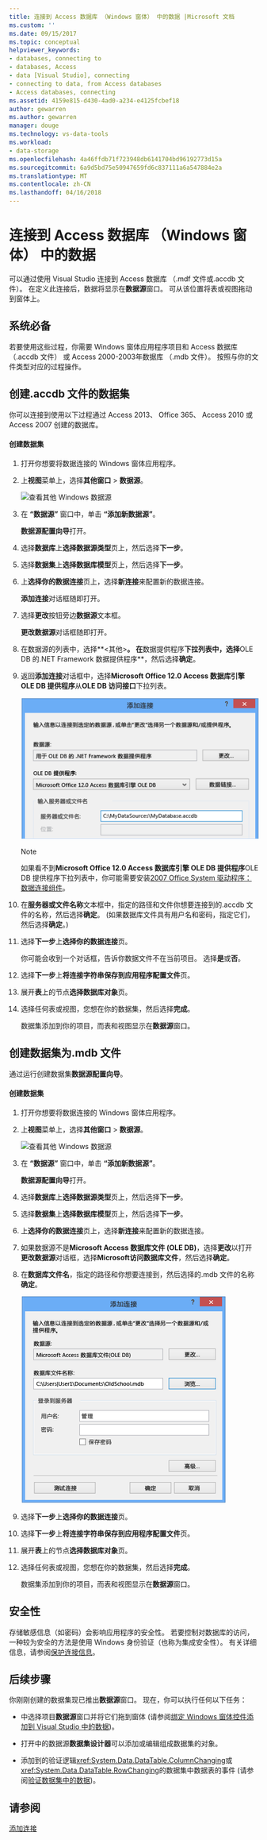 ```yaml
---
title: 连接到 Access 数据库 （Windows 窗体） 中的数据 |Microsoft 文档
ms.custom: ''
ms.date: 09/15/2017
ms.topic: conceptual
helpviewer_keywords:
- databases, connecting to
- databases, Access
- data [Visual Studio], connecting
- connecting to data, from Access databases
- Access databases, connecting
ms.assetid: 4159e815-d430-4ad0-a234-e4125fcbef18
author: gewarren
ms.author: gewarren
manager: douge
ms.technology: vs-data-tools
ms.workload:
- data-storage
ms.openlocfilehash: 4a46ffdb71f723948db6141704bd96192773d15a
ms.sourcegitcommit: 6a9d5bd75e50947659fd6c837111a6a547884e2a
ms.translationtype: MT
ms.contentlocale: zh-CN
ms.lasthandoff: 04/16/2018
---
```

# <a name="connect-to-data-in-an-access-database-windows-forms"></a>连接到 Access 数据库 （Windows 窗体） 中的数据
可以通过使用 Visual Studio 连接到 Access 数据库 （.mdf 文件或.accdb 文件）。 在定义此连接后，数据将显示在**数据源**窗口。 可从该位置将表或视图拖动到窗体上。   
  
## <a name="prerequisites"></a>系统必备  
 若要使用这些过程，你需要 Windows 窗体应用程序项目和 Access 数据库 （.accdb 文件） 或 Access 2000-2003年数据库 （.mdb 文件）。 按照与你的文件类型对应的过程操作。  
  
## <a name="creating-the-dataset-for-an-accdb-file"></a>创建.accdb 文件的数据集  
 你可以连接到使用以下过程通过 Access 2013、 Office 365、 Access 2010 或 Access 2007 创建的数据库。  
  
#### <a name="to-create-the-dataset"></a>创建数据集  
  
1.  打开你想要将数据连接的 Windows 窗体应用程序。  
  
2.  上**视图**菜单上，选择**其他窗口** > **数据源**。  
  
     ![查看其他 Windows 数据源](../data-tools/media/viewdatasources.png "ViewDataSources")  
  
3.  在 **“数据源”** 窗口中，单击 **“添加新数据源”**。  

     **数据源配置向导**打开。  
  
4.  选择**数据库**上**选择数据源类型**页上，然后选择**下一步**。  
  
5.  选择**数据集**上**选择数据库模型**页上，然后选择**下一步**。  
  
6.  上**选择你的数据连接**页上，选择**新连接**来配置新的数据连接。  

     **添加连接**对话框随即打开。  
  
7.  选择**更改**按钮旁边**数据源**文本框。

     **更改数据源**对话框随即打开。  
  
8.  在数据源的列表中，选择**\<其他\>**。 在**数据提供程序**下拉列表中，选择**OLE DB 的.NET Framework 数据提供程序**，然后选择**确定**。  

9. 返回**添加连接**对话框中，选择**Microsoft Office 12.0 Access 数据库引擎 OLE DB 提供程序**从**OLE DB 访问接口**下拉列表。  
  
     ![OLE DB 提供程序 Microsoft Office 12.0 Access](../data-tools/media/dataoledbprovideroffice12access.png "dataOLEDBProviderOffice12Access")  

     > [!NOTE]
     >  如果看不到**Microsoft Office 12.0 Access 数据库引擎 OLE DB 提供程序**OLE DB 提供程序下拉列表中，你可能需要安装[2007 Office System 驱动程序： 数据连接组件](https://www.microsoft.com/download/confirmation.aspx?id=23734)。
  
9. 在**服务器或文件名称**文本框中，指定的路径和文件你想要连接到的.accdb 文件的名称，然后选择**确定**。 (如果数据库文件具有用户名和密码，指定它们，然后选择**确定**。)    
  
10. 选择**下一步**上**选择你的数据连接**页。  

     你可能会收到一个对话框，告诉你数据文件不在当前项目。 选择**是**或**否**。
  
11. 选择**下一步**上**将连接字符串保存到应用程序配置文件**页。  
  
12. 展开**表**上的节点**选择数据库对象**页。  
  
13. 选择任何表或视图，您想在你的数据集，然后选择**完成**。  
  
     数据集添加到你的项目，而表和视图显示在**数据源**窗口。  
  
## <a name="creating-the-dataset-for-an-mdb-file"></a>创建数据集为.mdb 文件  
 通过运行创建数据集**数据源配置向导**。  
  
#### <a name="to-create-the-dataset"></a>创建数据集  
  
1.  打开你想要将数据连接的 Windows 窗体应用程序。  
  
2.  上**视图**菜单上，选择**其他窗口** > **数据源**。  
  
     ![查看其他 Windows 数据源](../data-tools/media/viewdatasources.png "ViewDataSources")  
  
3.  在 **“数据源”** 窗口中，单击 **“添加新数据源”**。  

     **数据源配置向导**打开。
  
4.  选择**数据库**上**选择数据源类型**页上，然后选择**下一步**。  
  
5.  选择**数据集**上**选择数据库模型**页上，然后选择**下一步**。  
  
6.  上**选择你的数据连接**页上，选择**新连接**来配置新的数据连接。  
  
7.  如果数据源不是**Microsoft Access 数据库文件 (OLE DB)**，选择**更改**以打开**更改数据源**对话框，选择**Microsoft访问数据库文件**，然后选择**确定**。  
  
8.  在**数据库文件名**，指定的路径和你想要连接到，然后选择的.mdb 文件的名称**确定**。  
  
     ![添加连接访问数据库文件](../data-tools/media/dataaddconnectionaccessmdb.png "dataAddConnectionAccessMDB")  
  
9. 选择**下一步**上**选择你的数据连接**页。  
  
10. 选择**下一步**上**将连接字符串保存到应用程序配置文件**页。  
  
11. 展开**表**上的节点**选择数据库对象**页。  
  
12. 选择任何表或视图，您想在你的数据集，然后选择**完成**。  
  
     数据集添加到你的项目，而表和视图显示在**数据源**窗口。  
  
## <a name="security"></a>安全性  
 存储敏感信息（如密码）会影响应用程序的安全性。 若要控制对数据库的访问，一种较为安全的方法是使用 Windows 身份验证（也称为集成安全性）。 有关详细信息，请参阅[保护连接信息](/dotnet/framework/data/adonet/protecting-connection-information)。  
  
## <a name="next-steps"></a>后续步骤  
 你刚刚创建的数据集现已推出**数据源**窗口。 现在，你可以执行任何以下任务：  
  
-   中选择项目**数据源**窗口并将它们拖到窗体 (请参阅[绑定 Windows 窗体控件添加到 Visual Studio 中的数据](../data-tools/bind-windows-forms-controls-to-data-in-visual-studio.md))。  
  
-   打开中的数据源**数据集设计器**可以添加或编辑组成数据集的对象。  
  
-   添加到的验证逻辑<xref:System.Data.DataTable.ColumnChanging>或<xref:System.Data.DataTable.RowChanging>的数据集中数据表的事件 (请参阅[验证数据集中的数据](../data-tools/validate-data-in-datasets.md))。  
  
## <a name="see-also"></a>请参阅
[添加连接](../data-tools/add-new-connections.md)

